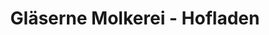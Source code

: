 ---
title: "Gläserne Molkerei - Hofladen"
url: /dechow/glaeserne-molkerei-hofladen/
shop: Hofladen
---